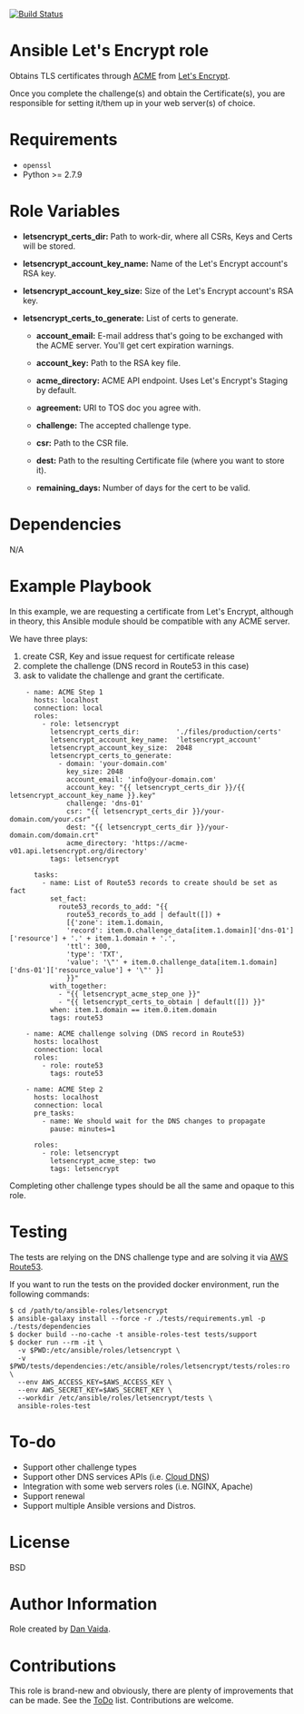 [![Build Status](https://travis-ci.org/danvaida/ansible-roles-letsencrypt.svg?branch=master)](https://travis-ci.org/danvaida/ansible-roles-letsencrypt)

# Ansible Let's Encrypt role

Obtains TLS certificates through [ACME][1] from [Let's Encrypt][2].

Once you complete the challenge(s) and obtain the Certificate(s), you are responsible for setting it/them up in your web server(s) of choice.

# Requirements

* `openssl`
* Python >= 2.7.9

# Role Variables

* __letsencrypt_certs_dir:__
  Path to work-dir, where all CSRs, Keys and Certs will be stored.

* __letsencrypt_account_key_name:__
  Name of the Let's Encrypt account's RSA key.

* __letsencrypt_account_key_size:__
  Size of the Let's Encrypt account's RSA key.

* __letsencrypt_certs_to_generate:__
  List of certs to generate.

  * __account_email:__
    E-mail address that's going to be exchanged with the ACME server. You'll get cert expiration warnings.

  * __account_key:__
    Path to the RSA key file.

  * __acme_directory:__
    ACME API endpoint. Uses Let's Encrypt's Staging by default.

  * __agreement:__
    URI to TOS doc you agree with.

  * __challenge:__
    The accepted challenge type.

  * __csr:__
    Path to the CSR file.

  * __dest:__
    Path to the resulting Certificate file (where you want to store it).

  * __remaining_days:__
    Number of days for the cert to be valid.

# Dependencies

N/A

# Example Playbook

In this example, we are requesting a certificate from Let's Encrypt,
although in theory, this Ansible module should be compatible with any
ACME server.

We have three plays:

1. create CSR, Key and issue request for certificate release
2. complete the challenge (DNS record in Route53 in this case)
3. ask to validate the challenge and grant the certificate.

```
    - name: ACME Step 1
      hosts: localhost
      connection: local
      roles:
        - role: letsencrypt
          letsencrypt_certs_dir:         './files/production/certs'
          letsencrypt_account_key_name:  'letsencrypt_account'
          letsencrypt_account_key_size:  2048
          letsencrypt_certs_to_generate:
            - domain: 'your-domain.com'
              key_size: 2048
              account_email: 'info@your-domain.com'
              account_key: "{{ letsencrypt_certs_dir }}/{{ letsencrypt_account_key_name }}.key"
              challenge: 'dns-01'
              csr: "{{ letsencrypt_certs_dir }}/your-domain.com/your.csr"
              dest: "{{ letsencrypt_certs_dir }}/your-domain.com/domain.crt"
              acme_directory: 'https://acme-v01.api.letsencrypt.org/directory'
          tags: letsencrypt

      tasks:
        - name: List of Route53 records to create should be set as fact
          set_fact:
            route53_records_to_add: "{{
              route53_records_to_add | default([]) +
              [{'zone': item.1.domain,
              'record': item.0.challenge_data[item.1.domain]['dns-01']['resource'] + '.' + item.1.domain + '.',
              'ttl': 300,
              'type': 'TXT',
              'value': '\"' + item.0.challenge_data[item.1.domain]['dns-01']['resource_value'] + '\"' }]
              }}"
          with_together:
            - "{{ letsencrypt_acme_step_one }}"
            - "{{ letsencrypt_certs_to_obtain | default([]) }}"
          when: item.1.domain == item.0.item.domain
          tags: route53

    - name: ACME challenge solving (DNS record in Route53)
      hosts: localhost
      connection: local
      roles:
        - role: route53
          tags: route53

    - name: ACME Step 2
      hosts: localhost
      connection: local
      pre_tasks:
        - name: We should wait for the DNS changes to propagate
          pause: minutes=1

      roles:
        - role: letsencrypt
          letsencrypt_acme_step: two
          tags: letsencrypt
```

Completing other challenge types should be all the same and opaque to this role.

# Testing

The tests are relying on the DNS challenge type and are solving it via
[AWS Route53][3].

If you want to run the tests on the provided docker environment, run the
following commands:

    $ cd /path/to/ansible-roles/letsencrypt
    $ ansible-galaxy install --force -r ./tests/requirements.yml -p ./tests/dependencies
    $ docker build --no-cache -t ansible-roles-test tests/support
    $ docker run --rm -it \
      -v $PWD:/etc/ansible/roles/letsencrypt \
      -v $PWD/tests/dependencies:/etc/ansible/roles/letsencrypt/tests/roles:ro \
      --env AWS_ACCESS_KEY=$AWS_ACCESS_KEY \
      --env AWS_SECRET_KEY=$AWS_SECRET_KEY \
      --workdir /etc/ansible/roles/letsencrypt/tests \
      ansible-roles-test

# To-do

* Support other challenge types
* Support other DNS services APIs (i.e. [Cloud DNS][4])
* Integration with some web servers roles (i.e. NGINX, Apache)
* Support renewal
* Support multiple Ansible versions and Distros.

# License

BSD

# Author Information

Role created by [Dan Vaida](https://github.com/danvaida).

# Contributions

This role is brand-new and obviously, there are plenty of improvements that can be made.
See the [ToDo](#to-do) list. Contributions are welcome.

[1]: https://ietf-wg-acme.github.io/acme/
[2]: https://letsencrypt.org
[3]: https://aws.amazon.com/route53/
[4]: https://cloud.google.com/dns/
